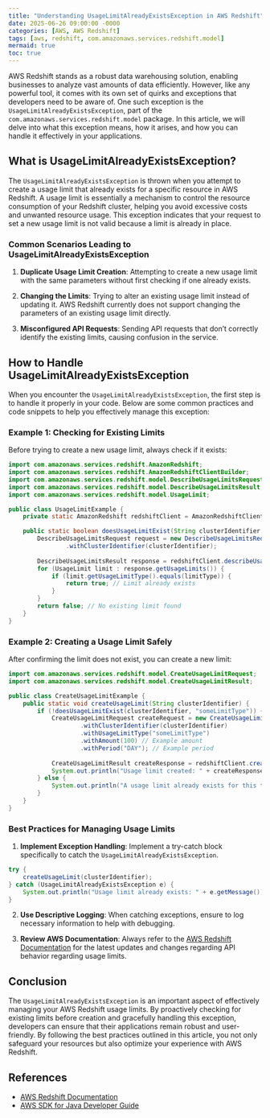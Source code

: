 ```yaml
---
title: "Understanding UsageLimitAlreadyExistsException in AWS Redshift"
date: 2025-06-26 09:00:00 -0000
categories: [AWS, AWS Redshift]
tags: [aws, redshift, com.amazonaws.services.redshift.model]
mermaid: true
toc: true
---
```



AWS Redshift stands as a robust data warehousing solution, enabling businesses to analyze vast amounts of data efficiently. However, like any powerful tool, it comes with its own set of quirks and exceptions that developers need to be aware of. One such exception is the `UsageLimitAlreadyExistsException`, part of the `com.amazonaws.services.redshift.model` package. In this article, we will delve into what this exception means, how it arises, and how you can handle it effectively in your applications.

## What is UsageLimitAlreadyExistsException?

The `UsageLimitAlreadyExistsException` is thrown when you attempt to create a usage limit that already exists for a specific resource in AWS Redshift. A usage limit is essentially a mechanism to control the resource consumption of your Redshift cluster, helping you avoid excessive costs and unwanted resource usage. This exception indicates that your request to set a new usage limit is not valid because a limit is already in place.

### Common Scenarios Leading to UsageLimitAlreadyExistsException

1. **Duplicate Usage Limit Creation**: Attempting to create a new usage limit with the same parameters without first checking if one already exists.
   
2. **Changing the Limits**: Trying to alter an existing usage limit instead of updating it. AWS Redshift currently does not support changing the parameters of an existing usage limit directly.

3. **Misconfigured API Requests**: Sending API requests that don’t correctly identify the existing limits, causing confusion in the service.

## How to Handle UsageLimitAlreadyExistsException

When you encounter the `UsageLimitAlreadyExistsException`, the first step is to handle it properly in your code. Below are some common practices and code snippets to help you effectively manage this exception:

### Example 1: Checking for Existing Limits

Before trying to create a new usage limit, always check if it exists:

```java
import com.amazonaws.services.redshift.AmazonRedshift;
import com.amazonaws.services.redshift.AmazonRedshiftClientBuilder;
import com.amazonaws.services.redshift.model.DescribeUsageLimitsRequest;
import com.amazonaws.services.redshift.model.DescribeUsageLimitsResult;
import com.amazonaws.services.redshift.model.UsageLimit;

public class UsageLimitExample {
    private static AmazonRedshift redshiftClient = AmazonRedshiftClientBuilder.defaultClient();

    public static boolean doesUsageLimitExist(String clusterIdentifier, String limitType) {
        DescribeUsageLimitsRequest request = new DescribeUsageLimitsRequest()
                .withClusterIdentifier(clusterIdentifier);
        
        DescribeUsageLimitsResult response = redshiftClient.describeUsageLimits(request);
        for (UsageLimit limit : response.getUsageLimits()) {
            if (limit.getUsageLimitType().equals(limitType)) {
                return true; // Limit already exists
            }
        }
        return false; // No existing limit found
    }
}
```

### Example 2: Creating a Usage Limit Safely

After confirming the limit does not exist, you can create a new limit:

```java
import com.amazonaws.services.redshift.model.CreateUsageLimitRequest;
import com.amazonaws.services.redshift.model.CreateUsageLimitResult;

public class CreateUsageLimitExample {
    public static void createUsageLimit(String clusterIdentifier) {
        if (!doesUsageLimitExist(clusterIdentifier, "someLimitType")) {
            CreateUsageLimitRequest createRequest = new CreateUsageLimitRequest()
                    .withClusterIdentifier(clusterIdentifier)
                    .withUsageLimitType("someLimitType")
                    .withAmount(100) // Example amount
                    .withPeriod("DAY"); // Example period
            
            CreateUsageLimitResult createResponse = redshiftClient.createUsageLimit(createRequest);
            System.out.println("Usage limit created: " + createResponse.getUsageLimit().getUsageLimitId());
        } else {
            System.out.println("A usage limit already exists for this type.");
        }
    }
}
```

### Best Practices for Managing Usage Limits

1. **Implement Exception Handling**: Implement a try-catch block specifically to catch the `UsageLimitAlreadyExistsException`.

```java
try {
    createUsageLimit(clusterIdentifier);
} catch (UsageLimitAlreadyExistsException e) {
    System.out.println("Usage limit already exists: " + e.getMessage());
}
```

2. **Use Descriptive Logging**: When catching exceptions, ensure to log necessary information to help with debugging.

3. **Review AWS Documentation**: Always refer to the [AWS Redshift Documentation](https://docs.aws.amazon.com/redshift/latest/APIReference/API_UsageLimit.html) for the latest updates and changes regarding API behavior regarding usage limits.

## Conclusion

The `UsageLimitAlreadyExistsException` is an important aspect of effectively managing your AWS Redshift usage limits. By proactively checking for existing limits before creation and gracefully handling this exception, developers can ensure that their applications remain robust and user-friendly. By following the best practices outlined in this article, you not only safeguard your resources but also optimize your experience with AWS Redshift.

## References

- [AWS Redshift Documentation](https://docs.aws.amazon.com/redshift/latest/APIReference/API_UsageLimit.html)
- [AWS SDK for Java Developer Guide](https://docs.aws.amazon.com/sdk-for-java/latest/developer-guide/home.html)